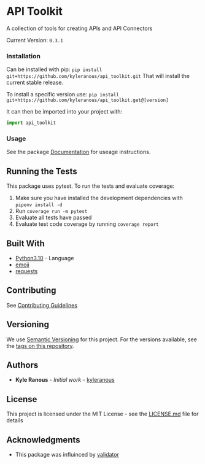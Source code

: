 # API Toolkit

A collection of tools for creating APIs and API Connectors

Current Version: `0.3.1`

### Installation

Can be installed with pip:
`pip install git+https://github.com/kyleranous/api_toolkit.git`
That will install the current stable release.

To install a specific version use:
`pip install git+https://github.com/kyleranous/api_toolkit.get@[version]`

It can then be imported into your project with:
```python
import api_toolkit
```

### Usage
See the package [Documentation](docs/api_toolkit.md) for useage instructions.

## Running the Tests

This package uses pytest. To run the tests and evaluate coverage:
1. Make sure you have installed the development dependencies with `pipenv install -d`
2. Run `coverage run -m pytest`
3. Evaluate all tests have passed
4. Evaluate test code coverage by running `coverage report`

## Built With

* [Python3.10](https://www.python.org/downloads/release/python-3100/) - Language
* [emoji](https://pypi.org/project/emoji/)
* [requests](https://requests.readthedocs.io/en/stable/)

## Contributing

See [Contributing Guidelines](docs/contributing.md)


## Versioning

We use [Semantic Versioning](https://semver.org/) for this project. For the versions available, see the [tags on this repository](https://github.com/your/project/tags).

## Authors

* **Kyle Ranous** - *Initial work* - [kyleranous](https://github.com/kyleranous)


## License

This project is licensed under the MIT License - see the [LICENSE.md](LICENSE.md) file for details

## Acknowledgments

* This package was influinced by [validator](https://pypi.org/project/validator/)
